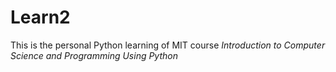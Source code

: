 # Learn2

This is the personal Python learning of MIT course _Introduction to Computer Science and Programming Using Python_

